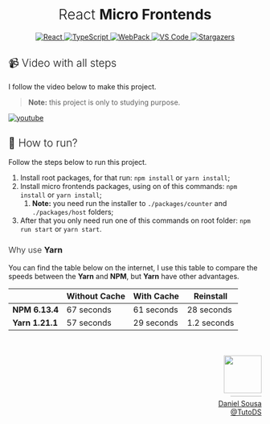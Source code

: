 <div align="center">
<h1 style="font-weight: 300; margin-top: 5px">React <strong>Micro Frontends</strong></h1>
</div>

<div align="center">
  	<a href="#">
  		<img src="https://img.shields.io/badge/React%20-%2320232a.svg?&style=for-the-badge&logo=react&logoColor=%2361DAFB" alt="React"/>
	</a>
  	<a href="#">
  		<img src="https://img.shields.io/badge/TypeScript%20-%2320232a.svg?&style=for-the-badge&logo=typescript&logoColor=%2361DAFB" alt="TypeScript"/>
	</a>
  	<a href="#">
  		<img src="https://img.shields.io/badge/WebPack%20-%2320232a.svg?&style=for-the-badge&logo=webpack&logoColor=%2361DAFB" alt="WebPack"/>
	</a>
	<a href="#">
		<img src="https://img.shields.io/badge/Visual_Studio_Code-0078D4?style=for-the-badge&logo=visual%20studio%20code&logoColor=white" alt="VS Code" />
	</a>
	<a href="https://github.com/TutoDS/micro-frontends/stargazers">
    	<img alt="Stargazers" src="https://img.shields.io/github/stars/TutoDS/micro-frontends?style=for-the-badge">
	</a>
</div>

<h2 style="font-weight: 300">📹 Video with all steps</h2>

I follow the video below to make this project.

> **Note:** this project is only to studying purpose.

<a href="https://www.youtube.com/watch?v=s_Fs4AXsTnA" target="_blank">
	<img alt="youtube" src="https://img.shields.io/badge/youtube%20-%23FF0000.svg?&style=for-the-badge&logo=youtube&logoColor=white"/>
</a>

<h2 style="font-weight: 300">🚀 How to run?</h2>

Follow the steps below to run this project.

1. Install root packages, for that run: `npm install` or `yarn install`;
2. Install micro frontends packages, using on of this commands: `npm install` or `yarn install`;
    1. **Note:** you need run the installer to `./packages/counter` and `./packages/host` folders;
3. After that you only need run one of this commands on root folder: `npm run start` or `yarn start`.

<h3 style="font-weight: 300">Why use <strong>Yarn</strong></h3>

You can find the table below on the internet, I use this table to compare the speeds between the **Yarn** and **NPM**, but **Yarn** have other advantages.

|                 | Without Cache | With Cache | Reinstall   |
| --------------- | ------------- | ---------- | ----------- |
| **NPM 6.13.4**  | 67 seconds    | 61 seconds | 28 seconds  |
| **Yarn 1.21.1** | 57 seconds    | 29 seconds | 1.2 seconds |

<div style="text-align: right;margin-top: 50px;">

<a href="https://github.com/tutods">
<img src="https://github.com/tutods.png" width="75px;"/>
</a>
<div style="border: 1px solid #d7d7d7; width: 12%; margin-left: auto;margin-top: 5px; margin-bottom: 5px;"></div>
<a href="https://github.com/tutods">Daniel Sousa<br />@TutoDS</a>
</div>
